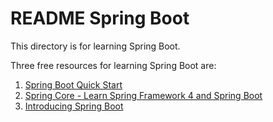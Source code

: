 # README Spring Boot

This directory is for learning Spring Boot.

Three free resources for learning Spring Boot are:
1. [Spring Boot Quick Start](https://www.youtube.com/playlist?list=PLqq-6Pq4lTTbx8p2oCgcAQGQyqN8XeA1x)
2. [Spring Core - Learn Spring Framework 4 and Spring Boot](https://www.udemy.com/cart/subscribe/course/724502/)
3. [Introducing Spring Boot](https://www.udemy.com/course/spring-boot-getting-started/learn/lecture/4538362#overview)